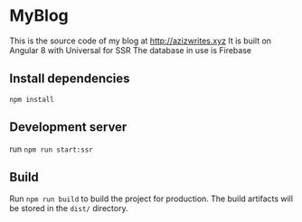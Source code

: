 # MyBlog
This is the source code of my blog at http://azizwrites.xyz
It is built on Angular 8 with Universal for SSR
The database in use is Firebase
## Install dependencies
`npm install`
## Development server
run `npm run start:ssr`
## Build
Run `npm run build` to build the project for production. The build artifacts will be stored in the `dist/` directory.
